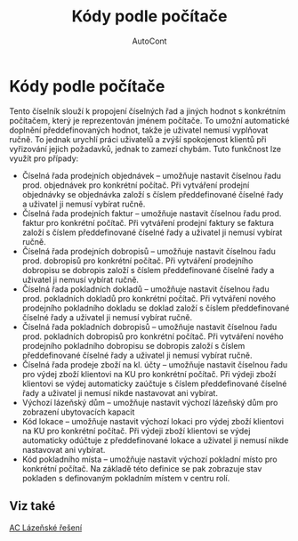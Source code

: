 ﻿---
    title: "Kódy podle počítače"
    author: AutoCont
    ms.date: 04/30/2018
    ms.topic: article
    ms.prod: dynamics-nav-2017
    ms.contentlocale: cs-cz
    ms.lasthandoff: 04/30/2018
---

# Kódy podle počítače

Tento číselník slouží k propojení číselných řad a jiných hodnot s konkrétním počítačem, který je reprezentován jménem počítače. To umožní automatické doplnění předdefinovaných hodnot, takže je uživatel nemusí vyplňovat ručně. To jednak urychlí práci uživatelů a zvýší spokojenost klientů při vyřizování jejich požadavků, jednak to zamezí chybám. 
Tuto funkčnost lze využít pro případy:
-	Číselná řada prodejních objednávek – umožňuje nastavit číselnou řadu prod. objednávek pro konkrétní počítač. Při vytváření prodejní objednávky se objednávka založí s číslem předdefinované číselné řady a uživatel ji nemusí vybírat ručně.
-	Číselná řada prodejních faktur – umožňuje nastavit číselnou řadu prod. faktur pro konkrétní počítač. Při vytváření prodejní faktury se faktura založí s číslem předdefinované číselné řady a uživatel ji nemusí vybírat ručně.
-	Číselná řada prodejních dobropisů – umožňuje nastavit číselnou řadu prod. dobropisů pro konkrétní počítač. Při vytváření prodejního dobropisu se dobropis založí s číslem předdefinované číselné řady a uživatel ji nemusí vybírat ručně.
-	Číselná řada pokladních dokladů – umožňuje nastavit číselnou řadu prod. pokladních dokladů pro konkrétní počítač. Při vytváření nového prodejního pokladního dokladu se doklad založí s číslem předdefinované číselné řady a uživatel ji nemusí vybírat ručně.
-	Číselná řada pokladních dobropisů – umožňuje nastavit číselnou řadu prod. pokladních dobropisů pro konkrétní počítač. Při vytváření nového prodejního pokladního dobropisu se dobropis založí s číslem předdefinované číselné řady a uživatel ji nemusí vybírat ručně.
-	Číselná řada prodeje zboží na kl. účty – umožňuje nastavit číselnou řadu pro výdej zboží klientovi na KU pro konkrétní počítač. Při výdeji zboží klientovi se výdej automaticky zaúčtuje s číslem předdefinované číselné řady a uživatel ji nemusí nikde nastavovat ani vybírat.
-	Výchozí lázeňský dům – umožňuje nastavit výchozí lázeňský dům pro zobrazení ubytovacích kapacit
-	Kód lokace – umožňuje nastavit výchozí lokaci pro výdej zboží klientovi na KU pro konkrétní počítač. Při výdeji zboží klientovi se výdej automaticky odúčtuje z předdefinované lokace a uživatel ji nemusí nikde nastavovat ani vybírat.
-	Kód pokladního místa – umožňuje nastavit výchozí pokladní místo pro konkrétní počítač. Na základě této definice se pak zobrazuje stav pokladen s definovaným pokladním místem v centru rolí. 

## <a name="see-also"></a>Viz také
[AC Lázeňské řešení](ac-spa-solution.md)